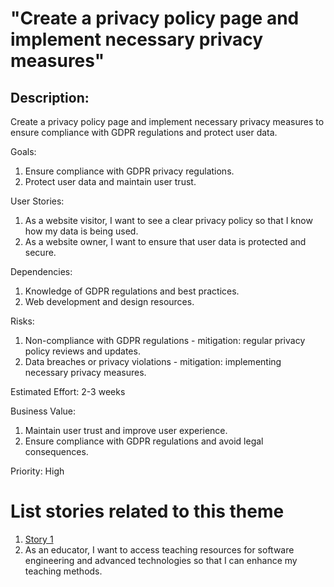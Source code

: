 # "Create a privacy policy page and implement necessary privacy measures"

## Description:
Create a privacy policy page and implement necessary privacy measures to ensure compliance with GDPR regulations and protect user data.

Goals:
1. Ensure compliance with GDPR privacy regulations.
2. Protect user data and maintain user trust. 

User Stories:
1. As a website visitor, I want to see a clear privacy policy so that I know how my data is being used.
2. As a website owner, I want to ensure that user data is protected and secure.

Dependencies:
1. Knowledge of GDPR regulations and best practices.
2. Web development and design resources.

Risks:
1. Non-compliance with GDPR regulations - mitigation: regular privacy policy reviews and updates.
2. Data breaches or privacy violations - mitigation: implementing necessary privacy measures.

Estimated Effort: 2-3 weeks

Business Value:
1. Maintain user trust and improve user experience.
2. Ensure compliance with GDPR regulations and avoid legal consequences.

Priority: High

# List stories related to this theme
1. [Story 1](documentation/templates/theme/initiatives/epics/stories/story_template.md)
2. As an educator, I want to access teaching resources for software engineering and advanced technologies so that I can enhance my teaching methods.
